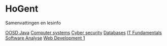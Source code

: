 # HoGent
Samenvattingen en lesinfo


[OOSD Java](./OOSD(Java)/Samenvatting.md)
[Computer systems](./ComputerSystems/Samenvatting.md)
[Cyber security](./CyberSecurity/Samenvatting.md)
[Databases](./Databases/Samenvatting.md)
[IT Fundamentals](H01%20Binair%20rekenen.md)
[Software Analyse](./SofwareAnalyse/samenvatting.md)
[Web Development 1](./WebDevelopment1/Samenvatting.md)
